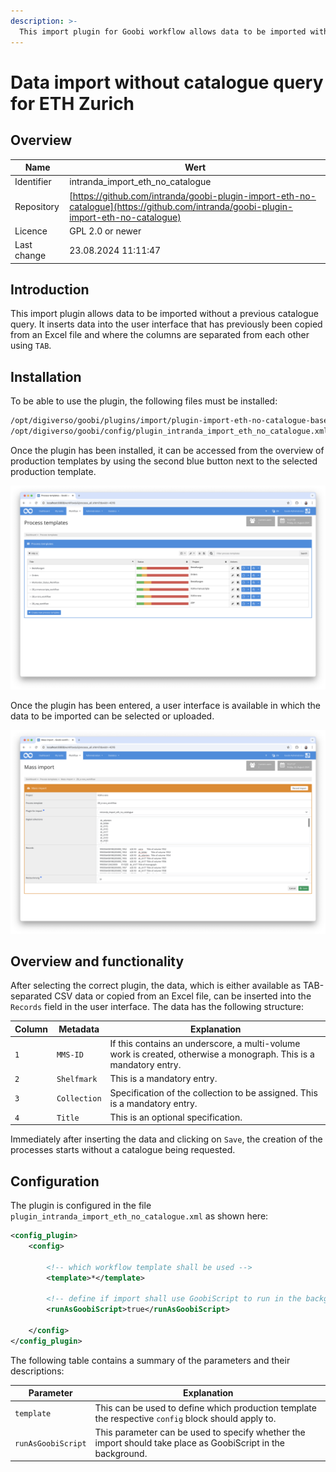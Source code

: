 ```yaml
---
description: >-
  This import plugin for Goobi workflow allows data to be imported without a catalogue query, as is required for ETH Zurich, especially for multi-volume works.
---
```


# Data import without catalogue query for ETH Zurich

## Overview

Name                     | Wert
-------------------------|-----------
Identifier               | intranda_import_eth_no_catalogue
Repository               | [https://github.com/intranda/goobi-plugin-import-eth-no-catalogue](https://github.com/intranda/goobi-plugin-import-eth-no-catalogue)
Licence              | GPL 2.0 or newer 
Last change    | 23.08.2024 11:11:47


## Introduction
This import plugin allows data to be imported without a previous catalogue query. It inserts data into the user interface that has previously been copied from an Excel file and where the columns are separated from each other using `TAB`.

## Installation
To be able to use the plugin, the following files must be installed:

```bash
/opt/digiverso/goobi/plugins/import/plugin-import-eth-no-catalogue-base.jar
/opt/digiverso/goobi/config/plugin_intranda_import_eth_no_catalogue.xml
```

Once the plugin has been installed, it can be accessed from the overview of production templates by using the second blue button next to the selected production template.

![Production template with additional blue button for mass import](images/goobi-plugin-import-eth-no-catalogue_screen1_en.png)

Once the plugin has been entered, a user interface is available in which the data to be imported can be selected or uploaded.

![User interface of the import plugin](images/goobi-plugin-import-eth-no-catalogue_screen2_en.png)


## Overview and functionality
After selecting the correct plugin, the data, which is either available as TAB-separated CSV data or copied from an Excel file, can be inserted into the `Records` field in the user interface. The data has the following structure:

Column    | Metadata        | Explanation
----------|-----------------|-------------------------
`1`       | `MMS-ID`        | If this contains an underscore, a multi-volume work is created, otherwise a monograph. This is a mandatory entry.
`2`       | `Shelfmark`     | This is a mandatory entry.
`3`       | `Collection`    | Specification of the collection to be assigned. This is a mandatory entry.
`4`       | `Title`         | This is an optional specification.

Immediately after inserting the data and clicking on `Save`, the creation of the processes starts without a catalogue being requested.


## Configuration
The plugin is configured in the file `plugin_intranda_import_eth_no_catalogue.xml` as shown here:

```xml
<config_plugin>
	<config>

		<!-- which workflow template shall be used -->
		<template>*</template>

		<!-- define if import shall use GoobiScript to run in the background -->
		<runAsGoobiScript>true</runAsGoobiScript>

	</config>
</config_plugin>

```

The following table contains a summary of the parameters and their descriptions:

Parameter               | Explanation
------------------------|------------------------------------
`template`              | This can be used to define which production template the respective `config` block should apply to. 
`runAsGoobiScript`      | This parameter can be used to specify whether the import should take place as GoobiScript in the background.